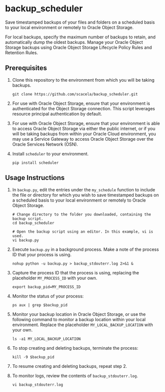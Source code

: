 # backup_scheduler
Save timestamped backups of your files and folders on a scheduled basis to your local environment or remotely to Oracle Object Storage.

For local backups, specify the maximum number of backups to retain, and automatically dump the oldest backups. Manage your Oracle Object Storage backups using Oracle Object Storage Lifecycle Policy Rules and Retention Rules.

## Prerequisites

1. Clone this repository to the environment from which you will be taking backups.
	
 	```
	git clone https://github.com/scacela/backup_scheduler.git
	```

2. For use with Oracle Object Storage, ensure that your environment is authenticated for the Object Storage connection. This script leverages resource principal authentication by default.

3. For use with Oracle Object Storage, ensure that your environment is able to access Oracle Object Storage via either the public internet, or if you will be taking backups from within your Oracle Cloud environment, you may use a Service Gateway to access Oracle Object Storage over the Oracle Services Network (OSN).

4. Install `scheduler` to your environment.

	```
	pip install scheduler
 	```

## Usage Instructions

1. In `backup.py`, edit the entries under the `my_schedule` function to include the file or directory for which you wish to save timestamped backups on a scheduled basis to your local environment or remotely to Oracle Object Storage.

	```
 	# Change directory to the folder you downloaded, containing the backup script.
 	cd backup_scheduler
 	```
	```
 	# Open the backup script using an editor. In this example, vi is used.
 	vi backup.py
 	```

3. Execute `backup.py` in a background process. Make a note of the process ID that your process is using.
	
 	```
	nohup python -u backup.py > backup_stdouterr.log 2>&1 &
	```
 
4. Capture the process ID that the process is using, replacing the placeholder `MY_PROCESS_ID` with your own.
	
 	```
	export backup_pid=MY_PROCESS_ID
	```
 
5. Monitor the status of your process:
	
 	```
	ps aux | grep $backup_pid
	```
 
6. Monitor your backup location in Oracle Object Storage, or use the following command to monitor a backup location within your local environment. Replace the placeholder `MY_LOCAL_BACKUP_LOCATION` with your own.
	
 	```
	ls -a1 MY_LOCAL_BACKUP_LOCATION
	```
 
7. To stop creating and deleting backups, terminate the process:
	
 	```
	kill -9 $backup_pid
	```

8. To resume creating and deleting backups, repeat step 2.

9. To monitor logs, review the contents of `backup_stdouterr.log`.
	
 	```
	vi backup_stdouterr.log
	```
